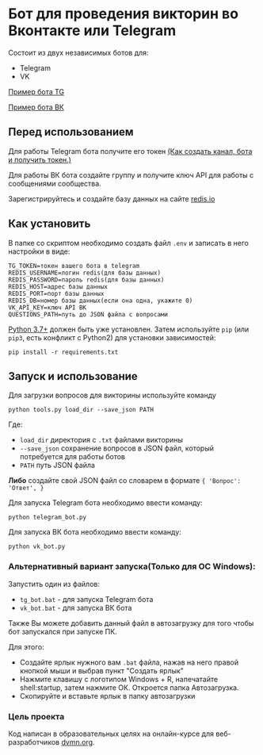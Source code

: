 # Бот для проведения викторин во Вконтакте или Telegram

Состоит из двух независимых ботов для:
- Telegram
- VK

[Пример бота TG](https://t.me/dvmn_quiz_quiz_bot)


[Пример бота ВК](https://vk.com/public216230522)


## Перед использованием

Для работы Telegram бота получите его токен [(Как создать канал, бота и получить токен.)](https://smmplanner.com/blog/otlozhennyj-posting-v-telegram/) 

Для работы ВК бота создайте группу и получите ключ API для работы с сообщениями сообщества.

Зарегистрируйтесь и создайте базу данных на сайте [redis.io](https://redis.io/)

## Как установить

В папке со скриптом необходимо создать файл `.env` и записать в него настройки в виде:
```
TG_TOKEN=токен вашего бота в telegram
REDIS_USERNAME=логин redis(для базы данных)
REDIS_PASSWORD=пароль redis(для базы данных)
REDIS_HOST=адрес базы данных
REDIS_PORT=порт базы данных
REDIS_DB=номер базы данных(если она одна, укажите 0)
VK_API_KEY=ключ API ВК
QUESTIONS_PATH=путь до JSON файла с вопросами
```

[Python 3.7+](https://www.python.org/downloads/) должен быть уже установлен. 
Затем используйте `pip` (или `pip3`, есть конфликт с Python2) для установки зависимостей:
```
pip install -r requirements.txt
```

## Запуск и использование

Для загрузки вопросов для викторины используйте команду
```commandline
python tools.py load_dir --save_json PATH
```
Где:
- `load_dir` директория с `.txt` файлами викторины
- `--save_json` сохранение вопросов в JSON файл, который потребуется для работы ботов
- `PATH` путь JSON файла

**Либо** создайте свой JSON файл со словарем в формате `{ 'Вопрос': 'Ответ', }`

Для запуска Telegram бота необходимо ввести команду:
```
python telegram_bot.py
```
Для запуска ВК бота необходимо ввести команду:
```
python vk_bot.py
```

### Альтернативный вариант запуска(Только для ОС Windows):

Запустить один из файлов:
- `tg_bot.bat` - для запуска Telegram бота
- `vk_bot.bat` - для запуска ВК бота

Также Вы можете добавить данный файл в автозагрузку для того чтобы бот запускался при запуске ПК.

Для этого:
- Создайте ярлык нужного вам `.bat` файла, нажав на него правой кнопкой мыши и выбрав пункт "Создать ярлык"
- Нажмите клавишу с логотипом Windows + R, напечатайте shell:startup, затем нажмите ОК. Откроется папка Автозагрузка.
- Скопируйте и вставьте ярлык в папку автозагрузки

### Цель проекта

Код написан в образовательных целях на онлайн-курсе для веб-разработчиков [dvmn.org](https://dvmn.org/).